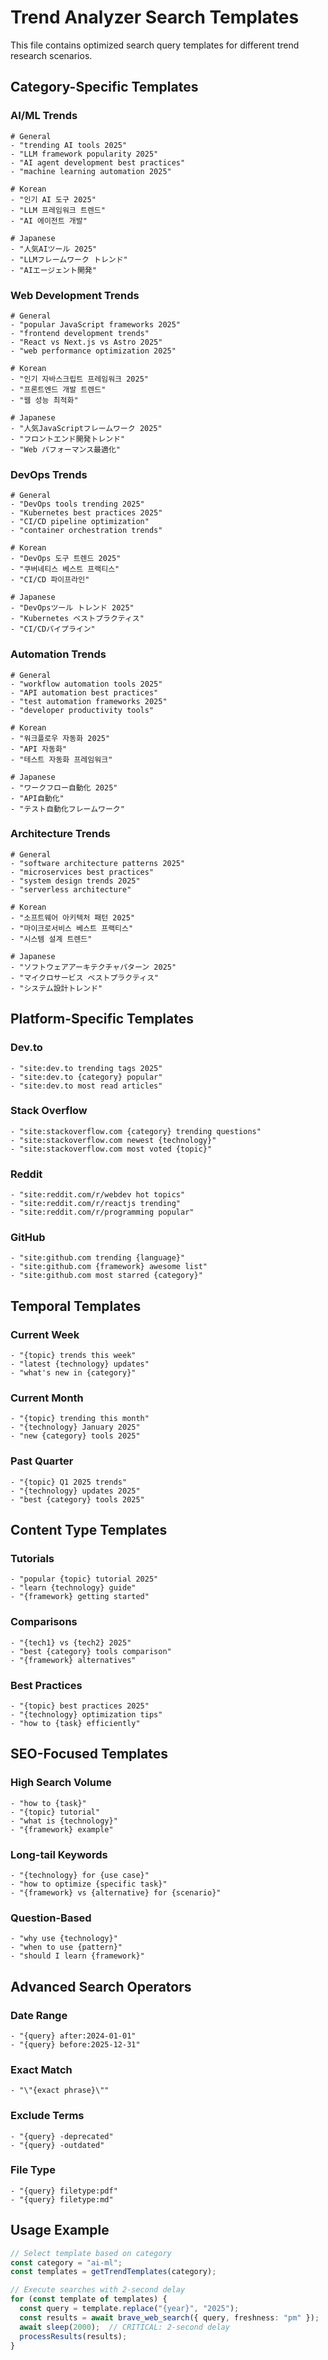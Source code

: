 # Trend Analyzer Search Templates

This file contains optimized search query templates for different trend research scenarios.

## Category-Specific Templates

### AI/ML Trends

```
# General
- "trending AI tools 2025"
- "LLM framework popularity 2025"
- "AI agent development best practices"
- "machine learning automation 2025"

# Korean
- "인기 AI 도구 2025"
- "LLM 프레임워크 트렌드"
- "AI 에이전트 개발"

# Japanese
- "人気AIツール 2025"
- "LLMフレームワーク トレンド"
- "AIエージェント開発"
```

### Web Development Trends

```
# General
- "popular JavaScript frameworks 2025"
- "frontend development trends"
- "React vs Next.js vs Astro 2025"
- "web performance optimization 2025"

# Korean
- "인기 자바스크립트 프레임워크 2025"
- "프론트엔드 개발 트렌드"
- "웹 성능 최적화"

# Japanese
- "人気JavaScriptフレームワーク 2025"
- "フロントエンド開発トレンド"
- "Web パフォーマンス最適化"
```

### DevOps Trends

```
# General
- "DevOps tools trending 2025"
- "Kubernetes best practices 2025"
- "CI/CD pipeline optimization"
- "container orchestration trends"

# Korean
- "DevOps 도구 트렌드 2025"
- "쿠버네티스 베스트 프랙티스"
- "CI/CD 파이프라인"

# Japanese
- "DevOpsツール トレンド 2025"
- "Kubernetes ベストプラクティス"
- "CI/CDパイプライン"
```

### Automation Trends

```
# General
- "workflow automation tools 2025"
- "API automation best practices"
- "test automation frameworks 2025"
- "developer productivity tools"

# Korean
- "워크플로우 자동화 2025"
- "API 자동화"
- "테스트 자동화 프레임워크"

# Japanese
- "ワークフロー自動化 2025"
- "API自動化"
- "テスト自動化フレームワーク"
```

### Architecture Trends

```
# General
- "software architecture patterns 2025"
- "microservices best practices"
- "system design trends 2025"
- "serverless architecture"

# Korean
- "소프트웨어 아키텍처 패턴 2025"
- "마이크로서비스 베스트 프랙티스"
- "시스템 설계 트렌드"

# Japanese
- "ソフトウェアアーキテクチャパターン 2025"
- "マイクロサービス ベストプラクティス"
- "システム設計トレンド"
```

## Platform-Specific Templates

### Dev.to

```
- "site:dev.to trending tags 2025"
- "site:dev.to {category} popular"
- "site:dev.to most read articles"
```

### Stack Overflow

```
- "site:stackoverflow.com {category} trending questions"
- "site:stackoverflow.com newest {technology}"
- "site:stackoverflow.com most voted {topic}"
```

### Reddit

```
- "site:reddit.com/r/webdev hot topics"
- "site:reddit.com/r/reactjs trending"
- "site:reddit.com/r/programming popular"
```

### GitHub

```
- "site:github.com trending {language}"
- "site:github.com {framework} awesome list"
- "site:github.com most starred {category}"
```

## Temporal Templates

### Current Week

```
- "{topic} trends this week"
- "latest {technology} updates"
- "what's new in {category}"
```

### Current Month

```
- "{topic} trending this month"
- "{technology} January 2025"
- "new {category} tools 2025"
```

### Past Quarter

```
- "{topic} Q1 2025 trends"
- "{technology} updates 2025"
- "best {category} tools 2025"
```

## Content Type Templates

### Tutorials

```
- "popular {topic} tutorial 2025"
- "learn {technology} guide"
- "{framework} getting started"
```

### Comparisons

```
- "{tech1} vs {tech2} 2025"
- "best {category} tools comparison"
- "{framework} alternatives"
```

### Best Practices

```
- "{topic} best practices 2025"
- "{technology} optimization tips"
- "how to {task} efficiently"
```

## SEO-Focused Templates

### High Search Volume

```
- "how to {task}"
- "{topic} tutorial"
- "what is {technology}"
- "{framework} example"
```

### Long-tail Keywords

```
- "{technology} for {use case}"
- "how to optimize {specific task}"
- "{framework} vs {alternative} for {scenario}"
```

### Question-Based

```
- "why use {technology}"
- "when to use {pattern}"
- "should I learn {framework}"
```

## Advanced Search Operators

### Date Range

```
- "{query} after:2024-01-01"
- "{query} before:2025-12-31"
```

### Exact Match

```
- "\"{exact phrase}\""
```

### Exclude Terms

```
- "{query} -deprecated"
- "{query} -outdated"
```

### File Type

```
- "{query} filetype:pdf"
- "{query} filetype:md"
```

## Usage Example

```typescript
// Select template based on category
const category = "ai-ml";
const templates = getTrendTemplates(category);

// Execute searches with 2-second delay
for (const template of templates) {
  const query = template.replace("{year}", "2025");
  const results = await brave_web_search({ query, freshness: "pm" });
  await sleep(2000);  // CRITICAL: 2-second delay
  processResults(results);
}
```
